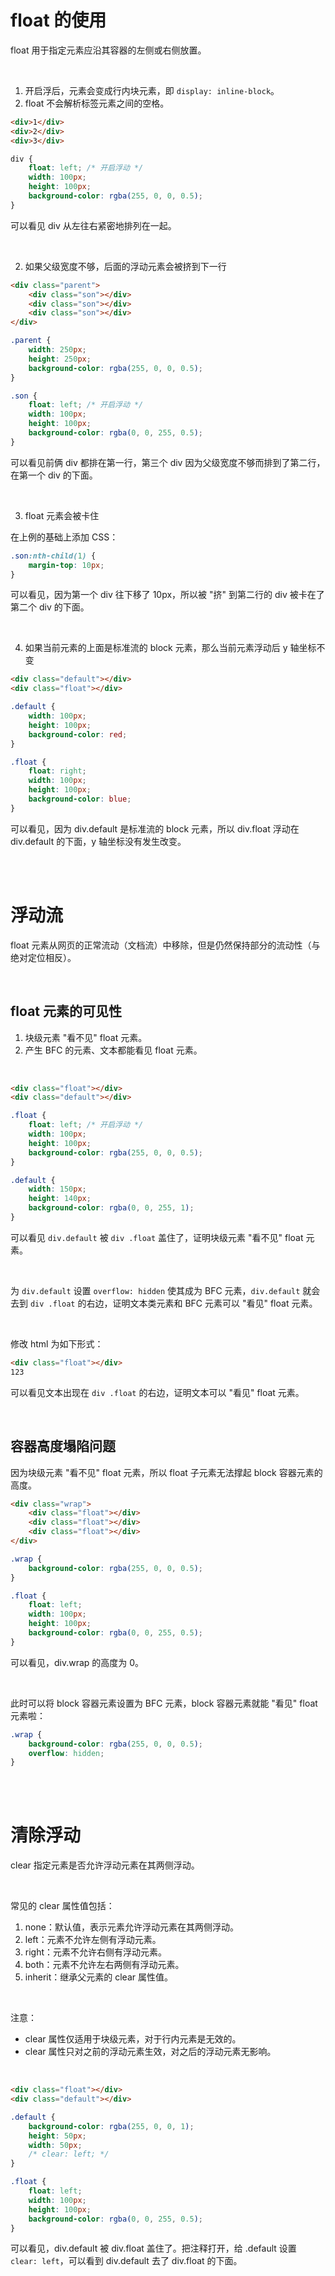 # float 的使用

float 用于指定元素应沿其容器的左侧或右侧放置。

<br>

1.   开启浮后，元素会变成行内块元素，即 `display: inline-block`。
2.   float 不会解析标签元素之间的空格。

```html
<div>1</div>
<div>2</div>
<div>3</div>
```

```css
div {
    float: left; /* 开启浮动 */
    width: 100px;
    height: 100px;
    background-color: rgba(255, 0, 0, 0.5);
}
```

可以看见 div 从左往右紧密地排列在一起。

<br>

2.   如果父级宽度不够，后面的浮动元素会被挤到下一行

```html
<div class="parent">
    <div class="son"></div>
    <div class="son"></div>
    <div class="son"></div>
</div>
```

```css
.parent {
    width: 250px;
    height: 250px;
    background-color: rgba(255, 0, 0, 0.5);
}

.son {
    float: left; /* 开启浮动 */
    width: 100px;
    height: 100px;
    background-color: rgba(0, 0, 255, 0.5);
}
```

可以看见前俩 div 都排在第一行，第三个 div 因为父级宽度不够而排到了第二行，在第一个 div 的下面。

<br>

3.   float 元素会被卡住

在上例的基础上添加 CSS：

```css
.son:nth-child(1) {
    margin-top: 10px;
}
```

可以看见，因为第一个 div 往下移了 10px，所以被 "挤" 到第二行的 div 被卡在了第二个 div 的下面。

<br>

4.   如果当前元素的上面是标准流的 block 元素，那么当前元素浮动后 y 轴坐标不变

```html
<div class="default"></div>
<div class="float"></div>
```

```css
.default {
    width: 100px;
    height: 100px;
    background-color: red;
}

.float {
    float: right;
    width: 100px;
    height: 100px;
    background-color: blue;
}
```

可以看见，因为 div.default 是标准流的 block 元素，所以 div.float 浮动在 div.default 的下面，y 轴坐标没有发生改变。

<br><br>

# 浮动流

float 元素从网页的正常流动（文档流）中移除，但是仍然保持部分的流动性（与绝对定位相反）。

<br>

## float 元素的可见性

1.  块级元素 "看不见" float 元素。
2.  产生 BFC 的元素、文本都能看见 float 元素。

<br>

```html
<div class="float"></div>
<div class="default"></div>
```

```css
.float {
    float: left; /* 开启浮动 */
    width: 100px;
    height: 100px;
    background-color: rgba(255, 0, 0, 0.5);
}

.default {
    width: 150px;
    height: 140px;
    background-color: rgba(0, 0, 255, 1);
}
```

可以看见 `div.default` 被 `div .float` 盖住了，证明块级元素 "看不见" float 元素。

<br>

为 `div.default` 设置 `overflow: hidden` 使其成为 BFC 元素，`div.default` 就会去到 `div .float` 的右边，证明文本类元素和 BFC 元素可以 "看见" float 元素。

<br>

修改 html 为如下形式：

```html
<div class="float"></div>
123
```

可以看见文本出现在 `div .float` 的右边，证明文本可以 "看见" float 元素。

<br>

## 容器高度塌陷问题

因为块级元素 "看不见" float 元素，所以 float 子元素无法撑起 block 容器元素的高度。

```html
<div class="wrap">
    <div class="float"></div>
    <div class="float"></div>
    <div class="float"></div>
</div>
```

```css
.wrap {
    background-color: rgba(255, 0, 0, 0.5);
}

.float {
    float: left;
    width: 100px;
    height: 100px;
    background-color: rgba(0, 0, 255, 0.5);
}
```

可以看见，div.wrap 的高度为 0。

<br>

此时可以将 block 容器元素设置为 BFC 元素，block 容器元素就能 "看见" float 元素啦：

```css
.wrap {
    background-color: rgba(255, 0, 0, 0.5);
    overflow: hidden;
}
```

<br><br>

# 清除浮动

clear 指定元素是否允许浮动元素在其两侧浮动。

<br>

常见的 clear 属性值包括：

1.  none：默认值，表示元素允许浮动元素在其两侧浮动。
2.  left：元素不允许左侧有浮动元素。
3.  right：元素不允许右侧有浮动元素。
4.  both：元素不允许左右两侧有浮动元素。
5.  inherit：继承父元素的 clear 属性值。

<br>

注意：

-   clear 属性仅适用于块级元素，对于行内元素是无效的。
-   clear 属性只对之前的浮动元素生效，对之后的浮动元素无影响。

<br>

```html
<div class="float"></div>
<div class="default"></div>
```

```css
.default {
    background-color: rgba(255, 0, 0, 1);
    height: 50px;
    width: 50px;
    /* clear: left; */
}

.float {
    float: left;
    width: 100px;
    height: 100px;
    background-color: rgba(0, 0, 255, 0.5);
}
```

可以看见，div.default 被 div.float 盖住了。把注释打开，给 .default 设置 `clear: left`，可以看到 div.default 去了 div.float 的下面。

<br>
